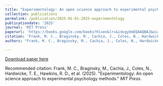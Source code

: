 ```yaml
---
title: "Experimentology: An open science approach to experimental psychology methods"
collection: publications
permalink: /publication/2025-01-01-2025-experimentology
publicationdate: '2025'
journal: 'MIT Press'
paperurl: 'https://books.google.com/books?hl=en&lr=&id=gyUmEQAAQBAJ&oi=fnd&pg=PA5&ots=2JWRSwKMEc&sig=VQ7xP3MXs_3Mr1vlkRQm7mdmp7I#v=onepage&q&f=false'
citation: 'Frank, M. C., Braginsky, M., Cachia, J., Coles, N., Hardwicke, T. E., Hawkins, R. D., et al. (2025). &quot;Experimentology: An open science approach to experimental psychology methods.&quot; <i>MIT Press</i>.'
authors: "Frank, M. C., Braginsky, M., Cachia, J., Coles, N., Hardwicke, T. E., Hawkins, R. D., et al."

---
```


<a href='https://books.google.com/books?hl=en&lr=&id=gyUmEQAAQBAJ&oi=fnd&pg=PA5&dq=info:DEE-KFoChRwJ:scholar.google.com&ots=2JWRRyHMAd&sig=luux_AwoWsppb_m2LACbhgakqMA#v=onepage&q&f=false'>Download paper here</a>

Recommended citation: Frank, M. C., Braginsky, M., Cachia, J., Coles, N., Hardwicke, T. E., Hawkins, R. D., et al. (2025). "Experimentology: An open science approach to experimental psychology methods." <i>MIT Press</i>.